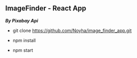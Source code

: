 ## ImageFinder - React App

***By Pixabay Api***

* git clone https://github.com/Noyha/image_finder_app.git

* npm install

* npm start
